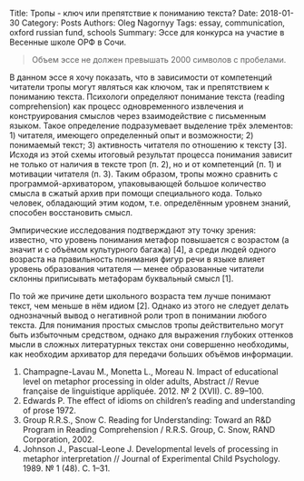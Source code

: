 Title: Тропы - ключ или препятствие к пониманию текста?
Date: 2018-01-30
Category: Posts
Authors: Oleg Nagornyy
Tags: essay, communication, oxford russian fund, schools
Summary: Эссе для конкурса на участие в Весенные школе ОРФ в Сочи.

> Объем эссе не должен превышать 2000 символов с пробелами.

В данном эссе я хочу показать, что в зависимости от компетенций читатели тропы могут являться как ключом, так и препятствием к пониманию текста. 
Психологи определяют понимание текста (reading comprehension) как процесс одновременного извлечения и конструирования смыслов через взаимодействие с письменным языком. Такое определение подразумевает выделение трёх элементов: 1) читателя, имеющего определенный опыт и возможности; 2) понимаемый текст; 3) активность читателя по отношению к тексту [3]. Исходя из этой схемы итоговый результат процесса понимания зависит не только от наличия в тексте троп (п. 2), но и от компетенций (п. 1) и мотивации читателя (п. 3). Таким образом, тропы можно сравнить с программой-архиватором, упаковывающей большое количество смысла в сжатый архив при помощи специального кода. Только человек, обладающий этим кодом, т.е. определённым уровнем знаний, способен восстановить смысл.

Эмпирические исследования подтверждают эту точку зрения: известно, что уровень понимания метафор повышается с возрастом (а значит и с объёмом культурного багажа) [4], а среди людей одного возраста на правильность понимания фигур речи в языке влияет уровень образования читателя — менее образованные читатели склонны приписывать метафорам буквальный смысл [1].

По той же причине дети школьного возраста тем лучше понимают текст, чем меньше в нём идиом [2]. Однако из этого не следует делать однозначный вывод о негативной роли троп в понимании любого текста. Для понимания простых смыслов тропы действительно могут быть избыточным средством, однако для выражения глубоких оттенков мысли в сложных литературных текстах они совершенно необходимы, как необходим архиватор для передачи больших объёмов информации.

1. Champagne-Lavau M., Monetta L., Moreau N. Impact of educational level on metaphor processing in older adults, Abstract // Revue française de linguistique appliquée. 2012. № 2 (XVII). C. 89–100.
2. Edwards P. The effect of idioms on children’s reading and understanding of prose 1972.
3. Group R.R.S., Snow C. Reading for Understanding: Toward an R&D Program in Reading Comprehension / R.R.S. Group, C. Snow, RAND Corporation, 2002.
4. Johnson J., Pascual-Leone J. Developmental levels of processing in metaphor interpretation // Journal of Experimental Child Psychology. 1989. № 1 (48). C. 1–31.
